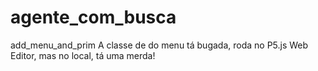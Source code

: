 # agente_com_busca
add_menu_and_prim
A classe de do menu tá bugada, roda no P5.js Web Editor, mas no local, tá uma merda!
